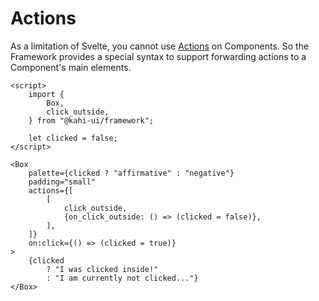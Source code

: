 # Actions

As a limitation of Svelte, you cannot use [Actions](https://svelte.dev/docs#use_action) on Components. So the Framework provides a special syntax to support forwarding actions to a Component's main elements.

<!-- prettier-ignore -->
```svelte repl Actions Preview
<script>
    import {
        Box,
        click_outside,
    } from "@kahi-ui/framework";

    let clicked = false;
</script>

<Box
    palette={clicked ? "affirmative" : "negative"}
    padding="small"
    actions={[
        [
            click_outside,
            {on_click_outside: () => (clicked = false)},
        ],
    ]}
    on:click={() => (clicked = true)}
>
    {clicked
        ? "I was clicked inside!"
        : "I am currently not clicked..."}
</Box>
```
